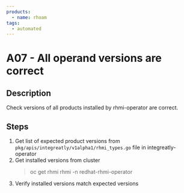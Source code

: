 ```yaml
---
products:
  - name: rhoam
tags:
  - automated
---
```


# A07 - All operand versions are correct

## Description

Check versions of all products installed by rhmi-operator are correct.

## Steps

1. Get list of expected product versions from `pkg/apis/integreatly/v1alpha1/rhmi_types.go` file in integreatly-operator
2. Get installed versions from cluster
   > oc get rhmi rhmi -n redhat-rhmi-operator
3. Verify installed versions match expected versions

